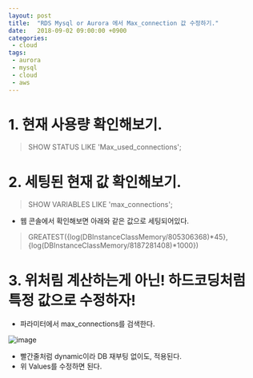 ```yaml
---
layout: post
title:  "RDS Mysql or Aurora 에서 Max_connection 값 수정하기."
date:   2018-09-02 09:00:00 +0900
categories:
 - cloud
tags: 
 - aurora
 - mysql
 - cloud
 - aws
---
```

# 1. 현재 사용량 확인해보기.

> SHOW STATUS LIKE 'Max_used_connections';

# 2. 세팅된 현재 값 확인해보기.

> SHOW VARIABLES LIKE 'max_connections';
- 웹 콘솔에서 확인해보면 아래와 같은 값으로 세팅되어있다.

> GREATEST({log(DBInstanceClassMemory/805306368)*45},{log(DBInstanceClassMemory/8187281408)*1000})

# 3. 위처림 계산하는게 아닌! 하드코딩처럼 특정 값으로 수정하자!
- 파라미터에서 max_connections를 검색한다.

![image](https://user-images.githubusercontent.com/13219787/59700443-40832c00-922e-11e9-87c6-f6f030851f25.png)

- 빨간줄처럼 dynamic이라 DB 재부팅 없이도, 적용된다.
- 위 Values를 수정하면 된다.



